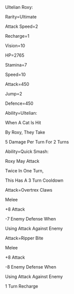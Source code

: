 Ultelian Roxy:

Rarity=Ultimate

Attack Speed=2

Recharge=1

Vision=10

HP=2765

Stamina=7

Speed=10

Attack=450

Jump=2

Defence=450

Ability=Ultelian:

When A Cat Is Hit

By Roxy, They Take

5 Damage Per Turn For 2 Turns

Ability=Quick Smash:

Roxy May Attack

Twice In One Turn,

This Has A 3 Turn Cooldown

Attack=Overtrex Claws

Melee

+8 Attack

-7 Enemy Defense When

Using Attack Against Enemy

Attack=Ripper Bite

Melee

+8 Attack

-8 Enemy Defense When

Using Attack Against Enemy

1 Turn Recharge
